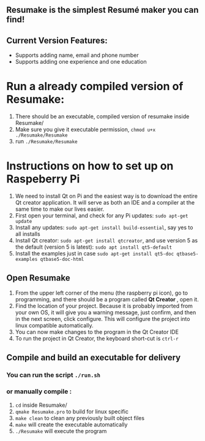 ## Resumake is the simplest Resumé maker you can find!

## Current Version Features:

- Supports adding name, email and phone number
- Supports adding one experience and one education

# Run a already compiled version of Resumake:

1. There should be an executable, compiled version of resumake inside Resumake/
2. Make sure you give it executable permission, `chmod u+x ./Resumake/Resumake`
3. run `./Resumake/Resumake`

# Instructions on how to set up on Raspeberry Pi

1. We need to install Qt on Pi and the easiest way is to download the entire Qt creator application. It will serve as both an IDE and a compiler at the same time to make our lives easier.
2. First open your terminal, and check for any Pi updates: `sudo apt-get update`
3. Install any updates: `sudo apt-get install build-essential`, say yes to all installs
4. Install Qt creator: `sudo apt-get install qtcreator`, and use version 5 as the default (version 5 is latest): `sudo apt install qt5-default`
5. Install the examples just in case `sudo apt-get install qt5-doc qtbase5-examples qtbase5-doc-html`

## Open Resumake

1. From the upper left corner of the menu (the raspberry pi icon), go to programming, and there should be a program called <strong> Qt Creator </strong>, open it.
2. Find the location of your project. Because it is probably imported from your own OS, it will give you a warning message, just confirm, and then in the next screen, click configure. This will configure the project into linux compatible automatically.
3. You can now make changes to the program in the Qt Creator IDE
4. To run the project in Qt Creator, the keyboard short-cut is `ctrl-r`

## Compile and build an executable for delivery

### You can run the script `./run.sh`

### or manually compile :

1. `cd` inside Resumake/
2. `qmake Resumake.pro` to build for linux specific
3. `make clean` to clean any previously built object files
4. `make` will create the executable automatically
5. `./Resumake` will execute the program
